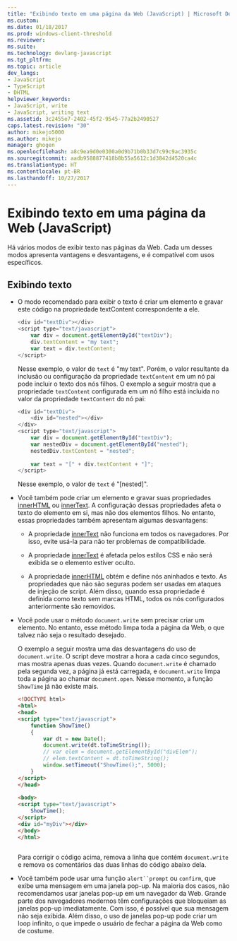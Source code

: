```yaml
---
title: "Exibindo texto em uma página da Web (JavaScript) | Microsoft Docs"
ms.custom: 
ms.date: 01/18/2017
ms.prod: windows-client-threshold
ms.reviewer: 
ms.suite: 
ms.technology: devlang-javascript
ms.tgt_pltfrm: 
ms.topic: article
dev_langs:
- JavaScript
- TypeScript
- DHTML
helpviewer_keywords:
- JavaScript, write
- JavaScript, writing text
ms.assetid: 3c2455e7-2402-45f2-9545-77a2b2490527
caps.latest.revision: "30"
author: mikejo5000
ms.author: mikejo
manager: ghogen
ms.openlocfilehash: a8c9ea9d0e0300a0d9b71b0b33d7c99c9ac3935c
ms.sourcegitcommit: aadb9588877418b8b55a5612c1d3842d4520ca4c
ms.translationtype: HT
ms.contentlocale: pt-BR
ms.lasthandoff: 10/27/2017
---
```

# <a name="displaying-text-in-a-webpage-javascript"></a>Exibindo texto em uma página da Web (JavaScript)
Há vários modos de exibir texto nas páginas da Web. Cada um desses modos apresenta vantagens e desvantagens, e é compatível com usos específicos.  
  
## <a name="displaying-text"></a>Exibindo texto  
  
-   O modo recomendado para exibir o texto é criar um elemento e gravar este código na propriedade textContent correspondente a ele.  
  
    ```JavaScript  
    <div id="textDiv"></div>  
    <script type="text/javascript">  
        var div = document.getElementById("textDiv");  
        div.textContent = "my text";  
        var text = div.textContent;  
    </script>  
    ```  
  
     Nesse exemplo, o valor de `text` é "my text". Porém, o valor resultante da inclusão ou configuração da propriedade `textContent` em um nó pai pode incluir o texto dos nós filhos. O exemplo a seguir mostra que a propriedade `textContent` configurada em um nó filho está incluída no valor da propriedade `textContent` do nó pai:  
  
    ```JavaScript  
    <div id="textDiv">  
        <div id="nested"></div>  
    </div>  
    <script type="text/javascript">  
        var div = document.getElementById("textDiv");  
        var nestedDiv = document.getElementById("nested");  
        nestedDiv.textContent = "nested";  
  
        var text = "[" + div.textContent + "]";  
    </script>  
    ```  
  
     Nesse exemplo, o valor de `text` é "[nested]".  
  
-   Você também pode criar um elemento e gravar suas propriedades [innerHTML](http://msdn.microsoft.com/library/ie/ms533897\(v=vs.85\).aspx) ou [innerText](http://msdn.microsoft.com/library/ie/ms533899\(v=vs.85\).aspx). A configuração dessas propriedades afeta o texto do elemento em si, mas não dos elementos filhos. No entanto, essas propriedades também apresentam algumas desvantagens:  
  
    -   A propriedade [innerText](http://msdn.microsoft.com/library/ie/ms533899\(v=vs.85\).aspx) não funciona em todos os navegadores. Por isso, evite usá-la para não ter problemas de compatibilidade.  
  
    -   A propriedade [innerText](http://msdn.microsoft.com/library/ie/ms533899\(v=vs.85\).aspx) é afetada pelos estilos CSS e não será exibida se o elemento estiver oculto.  
  
    -   A propriedade [innerHTML](http://msdn.microsoft.com/library/ie/ms533897\(v=vs.85\).aspx) obtém e define nós aninhados e texto. As propriedades que não são seguras podem ser usadas em ataques de injeção de script. Além disso, quando essa propriedade é definida como texto sem marcas HTML, todos os nós configurados anteriormente são removidos.  
  
-   Você pode usar o método `document.write` sem precisar criar um elemento. No entanto, esse método limpa toda a página da Web, o que talvez não seja o resultado desejado.  
  
     O exemplo a seguir mostra uma das desvantagens do uso de `document.write`. O script deve mostrar a hora a cada cinco segundos, mas mostra apenas duas vezes. Quando `document.write` é chamado pela segunda vez, a página já está carregada, e `document.write` limpa toda a página ao chamar `document.open`. Nesse momento, a função `ShowTime` já não existe mais.  
  
    ```html  
    <!DOCTYPE html>  
    <html>  
    <head>  
    <script type="text/javascript">  
        function ShowTime()  
        {  
            var dt = new Date();  
            document.write(dt.toTimeString());  
            // var elem = document.getElementById("divElem");  
            // elem.textContent = dt.toTimeString();  
            window.setTimeout("ShowTime();", 5000);  
        }  
    </script>  
    </head>  
  
    <body>  
    <script type="text/javascript">  
        ShowTime();  
    </script>  
    <div id="myDiv"></div>  
    </body>  
    </html>  
  
    ```  
  
     Para corrigir o código acima, remova a linha que contém `document.write` e remova os comentários das duas linhas do código abaixo dela.  
  
-   Você também pode usar uma função `alert``prompt` ou `confirm`, que exibe uma mensagem em uma janela pop-up. Na maioria dos casos, não recomendamos usar janelas pop-up em um navegador da Web. Grande parte dos navegadores modernos têm configurações que bloqueiam as janelas pop-up imediatamente. Com isso, é possível que sua mensagem não seja exibida. Além disso, o uso de janelas pop-up pode criar um loop infinito, o que impede o usuário de fechar a página da Web como de costume.